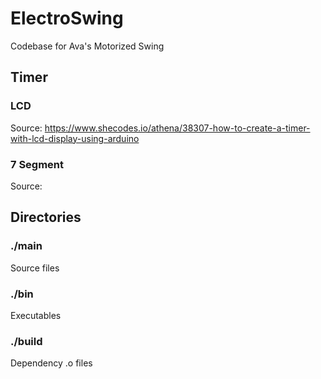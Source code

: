 # ElectroSwing
Codebase for Ava's Motorized Swing

## Timer
### LCD
Source: https://www.shecodes.io/athena/38307-how-to-create-a-timer-with-lcd-display-using-arduino
### 7 Segment
Source: 

## Directories
### ./main
Source files
### ./bin
Executables
### ./build
Dependency .o files